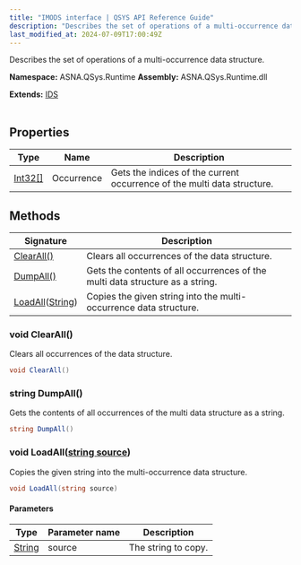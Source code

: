 ```yaml
---
title: "IMODS interface | QSYS API Reference Guide"
description: "Describes the set of operations of a multi-occurrence data structure. "
last_modified_at: 2024-07-09T17:00:49Z
---
```


Describes the set of operations of a multi-occurrence data structure.

**Namespace:** ASNA.QSys.Runtime
**Assembly:** ASNA.QSys.Runtime.dll

**Extends:** [IDS](/reference/runtime/qsys-runtime/ids.html)
<br>
<br>

## Properties

| Type | Name | Description
| --- | --- | --- 
| [Int32\[\]](https://docs.microsoft.com/en-us/dotnet/api/system.int32) | Occurrence | Gets the indices of the current occurrence of the multi data structure. |

## Methods

| Signature | Description |
| --- | --- |
| [ClearAll()](#void-clearall) | Clears all occurrences of the data structure.
| [DumpAll()](#string-dumpall) | Gets the contents of all occurrences of the multi data structure as a string.
| [LoadAll](#void-loadallstring-source)([String](https://docs.microsoft.com/en-us/dotnet/api/system.string)) | Copies the given string into the multi-occurrence data structure. 

### void ClearAll()

Clears all occurrences of the data structure.

```cs
void ClearAll()
```

### string DumpAll()

Gets the contents of all occurrences of the multi data structure as a string.

```cs
string DumpAll()
```

### void LoadAll([string source](https://learn.microsoft.com/en-us/dotnet/api/system.string?view=net-8.0))

Copies the given string into the multi-occurrence data structure. 

```cs
void LoadAll(string source)
```

#### Parameters

| Type | Parameter name | Description
| --- | --- | ---
| [String](https://docs.microsoft.com/en-us/dotnet/api/system.string) | source | The string to copy.
